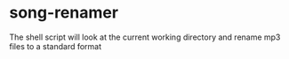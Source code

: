 # song-renamer
The shell script will look at the current working directory and rename mp3 files to a standard format

